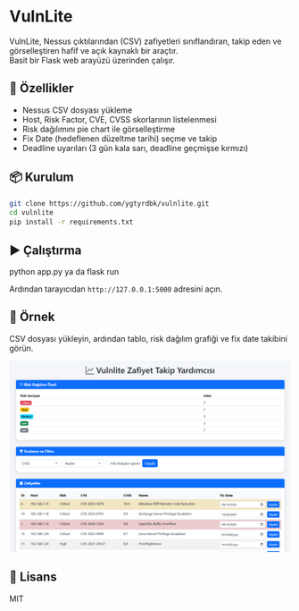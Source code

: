 # VulnLite

VulnLite, Nessus çıktılarından (CSV) zafiyetleri sınıflandıran, takip eden ve görselleştiren
hafif ve açık kaynaklı bir araçtır.  
Basit bir Flask web arayüzü üzerinden çalışır.

## 🚀 Özellikler
- Nessus CSV dosyası yükleme
- Host, Risk Factor, CVE, CVSS skorlarının listelenmesi
- Risk dağılımını pie chart ile görselleştirme
- Fix Date (hedeflenen düzeltme tarihi) seçme ve takip
- Deadline uyarıları (3 gün kala sarı, deadline geçmişse kırmızı)

## 📦 Kurulum
```bash
git clone https://github.com/ygtyrdbk/vulnlite.git
cd vulnlite
pip install -r requirements.txt
```

## ▶️ Çalıştırma
python app.py ya da flask run 

Ardından tarayıcıdan `http://127.0.0.1:5000` adresini açın.

## 📝 Örnek
CSV dosyası yükleyin, ardından tablo, risk dağılım grafiği ve fix date takibini görün.

![screenshot](docs/demo.png)

## 📜 Lisans
MIT
